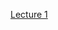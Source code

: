 [Lecture 1](https://docs.google.com/presentation/d/12mFwmfbvVhYVGO8vGx63YbKyWcPrBoat1viDWbn3TdQ/edit?usp=sharing)
